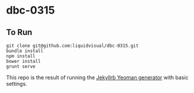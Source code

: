 dbc-0315
=============================

## To Run

    git clone git@github.com:liquidvisual/dbc-0315.git
    bundle install
    npm install
    bower install
    grunt serve

This repo is the result of running the [Jekyllrb Yeoman generator](https://github.com/robwierzbowski/generator-jekyllrb) with basic settings.